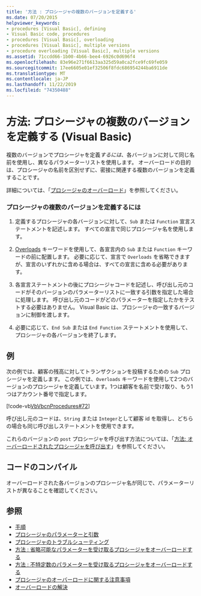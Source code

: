 ```yaml
---
title: '方法 : プロシージャの複数のバージョンを定義する'
ms.date: 07/20/2015
helpviewer_keywords:
- procedures [Visual Basic], defining
- Visual Basic code, procedures
- procedures [Visual Basic], overloading
- procedures [Visual Basic], multiple versions
- procedure overloading [Visual Basic], multiple versions
ms.assetid: 71ccdd66-1b00-4b66-bee4-6926c0d696f4
ms.openlocfilehash: 83e96e271f6613aa325d59a0ca2fce9fc69fe059
ms.sourcegitcommit: 17ee6605e01ef32506f8fdc686954244ba6911de
ms.translationtype: MT
ms.contentlocale: ja-JP
ms.lasthandoff: 11/22/2019
ms.locfileid: "74350488"
---
```

# <a name="how-to-define-multiple-versions-of-a-procedure-visual-basic"></a>方法: プロシージャの複数のバージョンを定義する (Visual Basic)
複数のバージョンでプロシージャを定義*するには*、各バージョンに対して同じ名前を使用し、異なるパラメーターリストを使用します。 オーバーロードの目的は、プロシージャの名前を区別せずに、密接に関連する複数のバージョンを定義することです。  
  
 詳細については、「[プロシージャのオーバーロード](./procedure-overloading.md)」を参照してください。  
  
### <a name="to-define-multiple-versions-of-a-procedure"></a>プロシージャの複数のバージョンを定義するには  
  
1. 定義するプロシージャの各バージョンに対して、`Sub` または `Function` 宣言ステートメントを記述します。 すべての宣言で同じプロシージャ名を使用します。  
  
2. [Overloads](../../../../visual-basic/language-reference/modifiers/overloads.md) キーワードを使用して、各宣言内の `Sub` または `Function` キーワードの前に配置します。 必要に応じて、宣言で `Overloads` を省略できますが、宣言のいずれかに含める場合は、すべての宣言に含める必要があります。  
  
3. 各宣言ステートメントの後にプロシージャコードを記述し、呼び出し元のコードがそのバージョンのパラメーターリストに一致する引数を指定した場合に処理します。 呼び出し元のコードがどのパラメーターを指定したかをテストする必要はありません。 Visual Basic は、プロシージャの一致するバージョンに制御を渡します。  
  
4. 必要に応じて、`End Sub` または `End Function` ステートメントを使用して、プロシージャの各バージョンを終了します。  
  
## <a name="example"></a>例  
 次の例では、顧客の残高に対してトランザクションを投稿するための `Sub` プロシージャを定義します。 この例では、`Overloads` キーワードを使用して2つのバージョンのプロシージャを定義しています。1つは顧客を名前で受け取り、もう1つはアカウント番号で指定します。  
  
 [!code-vb[VbVbcnProcedures#72](~/samples/snippets/visualbasic/VS_Snippets_VBCSharp/VbVbcnProcedures/VB/Class1.vb#72)]  
  
 呼び出し元のコードは、`String` または `Integer`として顧客 id を取得し、どちらの場合も同じ呼び出しステートメントを使用できます。  
  
 これらのバージョンの `post` プロシージャを呼び出す方法については、「[方法: オーバーロードされたプロシージャを呼び出す](./how-to-call-an-overloaded-procedure.md)」を参照してください。  
  
## <a name="compiling-the-code"></a>コードのコンパイル  
 オーバーロードされた各バージョンのプロシージャ名が同じで、パラメーターリストが異なることを確認してください。  
  
## <a name="see-also"></a>参照

- [手順](./index.md)
- [プロシージャのパラメーターと引数](./procedure-parameters-and-arguments.md)
- [プロシージャのトラブルシューティング](./troubleshooting-procedures.md)
- [方法 : 省略可能なパラメーターを受け取るプロシージャをオーバーロードする](./how-to-overload-a-procedure-that-takes-optional-parameters.md)
- [方法 : 不特定数のパラメーターを受け取るプロシージャをオーバーロードする](./how-to-overload-a-procedure-that-takes-an-indefinite-number-of-parameters.md)
- [プロシージャのオーバーロードに関する注意事項](./considerations-in-overloading-procedures.md)
- [オーバーロードの解決](./overload-resolution.md)
